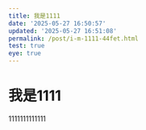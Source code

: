 ```yaml
---
title: 我是1111
date: '2025-05-27 16:50:57'
updated: '2025-05-27 16:51:08'
permalink: /post/i-m-1111-44fet.html
test: true
eye: true
---
```




# 我是1111

1111111111111
